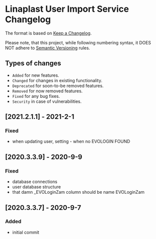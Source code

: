 # Linaplast User Import Service Changelog

The format is based on [Keep a Changelog](http://keepachangelog.com/en/1.0.0/).

Please note, that this project, while following numbering syntax, it DOES NOT
adhere to [Semantic Versioning](http://semver.org/spec/v2.0.0.html) rules.

## Types of changes

* ```Added``` for new features.
* ```Changed``` for changes in existing functionality.
* ```Deprecated``` for soon-to-be removed features.
* ```Removed``` for now removed features.
* ```Fixed``` for any bug fixes.
* ```Security``` in case of vulnerabilities.


## [2021.2.1.1] - 2021-2-1

### Fixed
- when updating user, setting - when no EVOLOGIN FOUND

## [2020.3.3.9] - 2020-9-9

### Fixed
- database connections
- user database structure
- that damn _EVOLoginZam column should be name EVOLoginZam

## [2020.3.3.7] - 2020-9-7

### Added
- initial commit